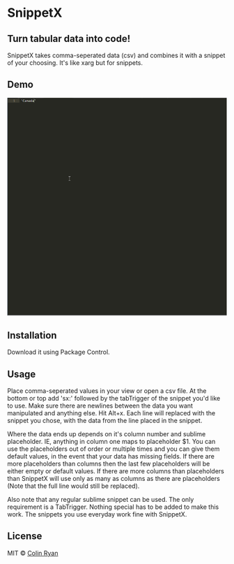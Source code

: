 SnippetX
============

## Turn tabular data into code!

SnippetX takes comma-seperated data (csv) and combines it with a snippet of your choosing. It's like xarg but for snippets.

## Demo

![SnippetX](example/example.gif)

## Installation

Download it using Package Control.

## Usage

Place comma-seperated values in your view or open a csv file. At the bottom or top add 'sx:' followed by the tabTrigger of the snippet you'd like to use. Make sure there are newlines between the data you want manipulated and anything else. Hit Alt+x. Each line will replaced with the snippet you chose, with the data from the line placed in the snippet. 

Where the data ends up depends on it's column number and sublime placeholder. IE, anything in column one maps to placeholder $1. You can use the placeholders out of order or multiple times and you can give them default values, in the event that your data has missing fields. If there are more placeholders than columns then the last few placeholders will be either empty or default values. If there are more columns than placeholders than SnippetX will use only as many as columns as there are placeholders (Note that the full line would still be replaced).

Also note that any regular sublime snippet can be used. The only requirement is a TabTrigger. Nothing special has to be added to make this work. The snippets you use everyday work fine with SnippetX.

## License

MIT © [Colin Ryan](http://github.com/ColinRyan)